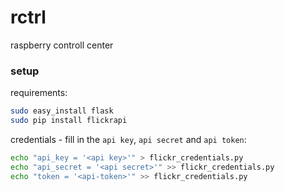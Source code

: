 rctrl
=====

raspberry controll center

### setup
requirements:
```bash
sudo easy_install flask
sudo pip install flickrapi
```

credentials - fill in the ```api key```, ```api secret``` and ```api token```:
```bash
echo "api_key = '<api key>'" > flickr_credentials.py
echo "api_secret = '<api secret>'" >> flickr_credentials.py
echo "token = '<api-token>'" >> flickr_credentials.py
```

